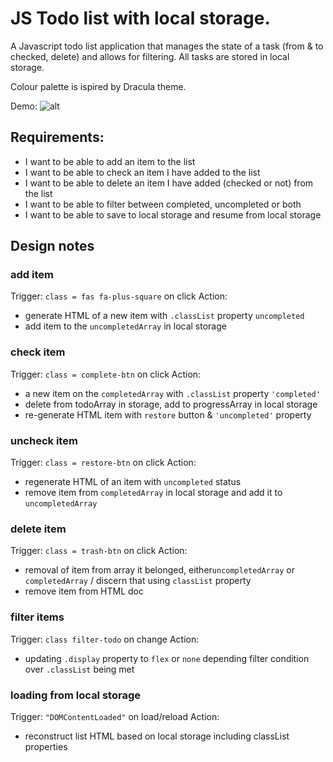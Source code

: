 # JS Todo list with local storage.

A Javascript todo list application that manages the state of a task (from & to checked, delete) and allows for filtering. 
All tasks are stored in local storage.

Colour palette is ispired by Dracula theme.

Demo:
![alt](./img/JsToDo.gif)


## Requirements:
* I want to be able to add an item to the list
* I want to be able to check an item I have added to the list
* I want to be able to delete an item I have added (checked or not) from the list
* I want to be able to filter between completed, uncompleted or both
* I want to be able to save to local storage and resume from local storage 

## Design notes

### add item
Trigger: `class = fas fa-plus-square` on click
Action:
* generate HTML of a new item with `.classList` property `uncompleted`
* add item to the `uncompletedArray` in local storage

### check item
Trigger: `class = complete-btn` on click
Action:
* a new item on the `completedArray` with `.classList` property `'completed'`
* delete from todoArray in storage, add to progressArray in local storage
* re-generate HTML item with `restore` button & `'uncompleted'` property

### uncheck item
Trigger: `class = restore-btn` on click
Action:
* regenerate HTML of an item with `uncompleted` status
* remove item from `completedArray` in local storage and add it to `uncompletedArray`


### delete item
Trigger: `class = trash-btn` on click
Action:
* removal of item from array it belonged, either`uncompletedArray` or `completedArray` / discern that using `classList` property
* remove item from HTML doc

### filter items
Trigger: `class filter-todo` on change
Action:
* updating `.display` property to `flex` or `none` depending filter condition over `.classList` being met

### loading from local storage
Trigger: `"DOMContentLoaded"` on load/reload
Action:
* reconstruct list HTML based on local storage including classList properties

